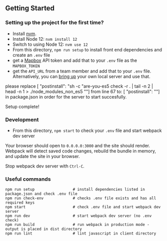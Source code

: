 ## Getting Started

### Setting up the project for the first time?

- Install [nvm](https://github.com/nvm-sh/nvm).
- Install Node 12: `nvm install 12`
- Switch to using Node 12: `nvm use 12`
- From this directory, `npm run setup` to install front end dependencies and create an `.env` file
- get a [Mapbox](https://account.mapbox.com/auth/signin/) API token and add that to your `.env` file as the `MAPBOX_TOKEN`
- get the `API_URL` from a team member and add that to your `.env` file. Alternatively, you can [bring up](https://github.com/hackforla/311-data/blob/dev/docs/server_setup.md) your own local server and use that.


please replace [    "postinstall": "sh -c \"are-you-es5 check -r . | tail -n 2 | head -n 1 > ./node_modules_non_es5 \""] from line 67 
to: [ "postinstall": ""] in package.json in order for the server to start succesfully. 



Setup complete!

### Development

- From this directory, `npm start` to check your `.env` file and start webpack dev server

Your browser should open to `0.0.0.0:3000` and the site should render. Webpack will detect saved code changes, rebuild the bundle in memory, and update the site in your browser.

Stop webpack dev server with `Ctrl-C`.

### Useful commands

```
npm run setup                 # install dependencies listed in package.json and check .env file
npm run check-env             # checks .env file exists and has all required keys
npm start                     # check .env file and start webpack dev server
npm run dev                   # start webpack dev server (no .env check)
npm run build                 # run webpack in production mode - output is placed in dist directory
npm run lint                  # lint javascript in client directory
```
